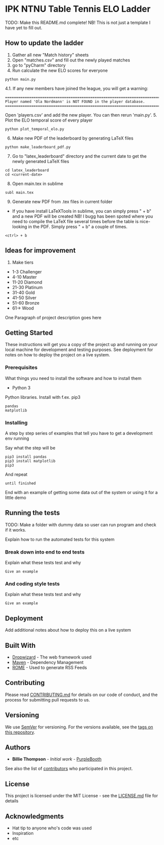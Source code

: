 # IPK NTNU Table Tennis ELO Ladder

TODO: Make this README.md complete!
NB! This is not just a template I have yet to fill out.

## How to update the ladder
1. Gather all new "Match history" sheets
2. Open "matches.csv" and fill out the newly played matches
3. go to "pyCharm" directory
4. Run calculate the new ELO scores for everyone
```
python main.py
```
4.1. If any new members have joined the league, you will get a warning:

```
========================================================================
Player named 'Ola Nordmann' is NOT FOUND in the player database. 
========================================================================
```

Open 'players.csv' and add the new player. You can then rerun 'main.py'.
5. Plot the ELO temporal score of every player
```
python plot_temporal_elo.py
```
6. Make new PDF of the leaderboard by generating LaTeX files
```
python make_leaderboard_pdf.py
```
7. Go to "latex_leaderboard" directory and the current date to get the newly generated LaTeX files
```
cd latex_leaderboard
cd <current-date>
```
8. Open main.tex in sublime
```
subl main.tex
```
9. Generate new PDF from .tex files in current folder
- If you have install LaTeXTools in sublime, you can simply press "<ctrl> + b" and a new PDF will be created
NB! I bugg has been spoted where you need to compile the LaTeX file several times before the table is nice-looking in the PDF. Simply press "<ctrl> + b" a couple of times.
```
<ctrl> + b
```

## Ideas for improvement
1. Make tiers
- 1-3	Challenger
- 4-10  Master
- 11-20 Diamond
- 21-30 Platinum
- 31-40 Gold
- 41-50 Silver
- 51-60 Bronze
- 61-> Wood









One Paragraph of project description goes here

## Getting Started

These instructions will get you a copy of the project up and running on your local machine for development and testing purposes. See deployment for notes on how to deploy the project on a live system.

### Prerequisites

What things you need to install the software and how to install them
- Python 3

Python libraries. Install with f.ex. pip3
```
pandas
matplotlib
```

### Installing

A step by step series of examples that tell you have to get a development env running

Say what the step will be

```
pip3 install pandas
pip3 install matplotlib
pip3 
```

And repeat

```
until finished
```

End with an example of getting some data out of the system or using it for a little demo

## Running the tests
TODO: Make a folder with dummy data so user can run program and check if it works.

Explain how to run the automated tests for this system

### Break down into end to end tests

Explain what these tests test and why

```
Give an example
```

### And coding style tests

Explain what these tests test and why

```
Give an example
```

## Deployment

Add additional notes about how to deploy this on a live system

## Built With

* [Dropwizard](http://www.dropwizard.io/1.0.2/docs/) - The web framework used
* [Maven](https://maven.apache.org/) - Dependency Management
* [ROME](https://rometools.github.io/rome/) - Used to generate RSS Feeds

## Contributing

Please read [CONTRIBUTING.md](https://gist.github.com/PurpleBooth/b24679402957c63ec426) for details on our code of conduct, and the process for submitting pull requests to us.

## Versioning

We use [SemVer](http://semver.org/) for versioning. For the versions available, see the [tags on this repository](https://github.com/your/project/tags). 

## Authors

* **Billie Thompson** - *Initial work* - [PurpleBooth](https://github.com/PurpleBooth)

See also the list of [contributors](https://github.com/your/project/contributors) who participated in this project.

## License

This project is licensed under the MIT License - see the [LICENSE.md](LICENSE.md) file for details

## Acknowledgments

* Hat tip to anyone who's code was used
* Inspiration
* etc
